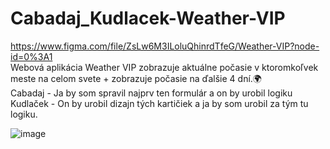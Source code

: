 # Cabadaj_Kudlacek-Weather-VIP
https://www.figma.com/file/ZsLw6M3ILoluQhinrdTfeG/Weather-VIP?node-id=0%3A1 <br>
Webová aplikácia Weather VIP zobrazuje aktuálne počasie v ktoromkoľvek meste na celom svete + zobrazuje počasie na ďalšie 4 dní.🌍 <br>
Cabadaj - Ja by som spravil najprv ten formulár a on by urobil logiku  <br> 
Kudlaček - On by urobil dizajn tých kartičiek a ja by som urobil za tým tu logiku.

![image](https://user-images.githubusercontent.com/90406457/203722183-718e1cd3-34c1-4cbb-95b3-d54bcdf56945.png)
